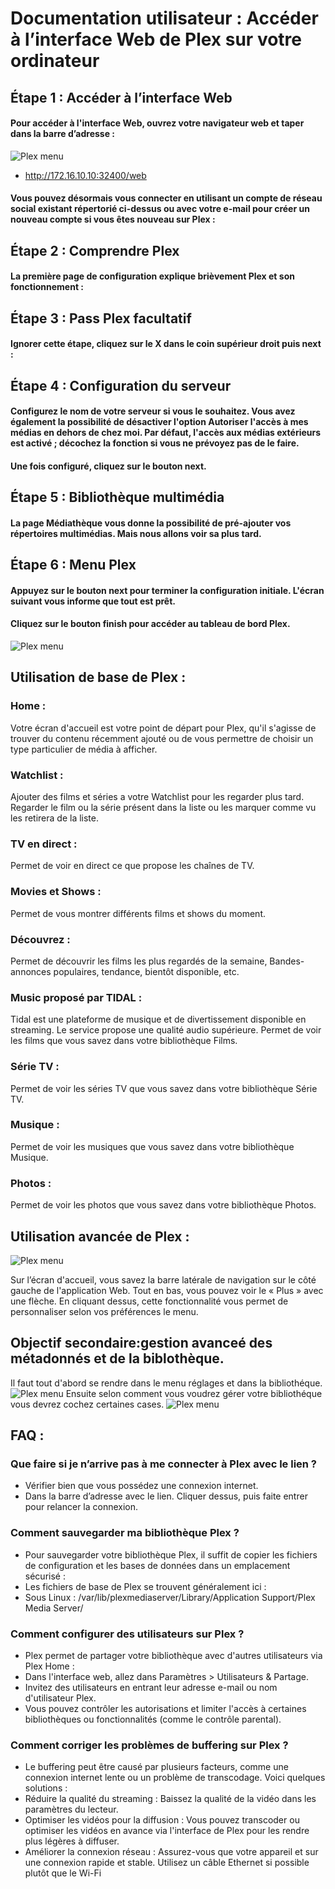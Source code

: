 # Documentation utilisateur : Accéder à l’interface Web de Plex sur votre ordinateur

## Étape 1 : Accéder à l’interface Web

#### Pour accéder à l'interface Web, ouvrez votre navigateur web et taper dans la barre d’adresse :

![Plex menu](IMAGES/Image3Plex.png)

- http://172.16.10.10:32400/web

#### Vous pouvez désormais vous connecter en utilisant un compte de réseau social existant répertorié ci-dessus ou avec votre e-mail pour créer un nouveau compte si vous êtes nouveau sur Plex :

## Étape 2 : Comprendre Plex

#### La première page de configuration explique brièvement Plex et son fonctionnement :

## Étape 3 : Pass Plex facultatif

#### Ignorer cette étape, cliquez sur le X dans le coin supérieur droit puis next :

## Étape 4 : Configuration du serveur

#### Configurez le nom de votre serveur si vous le souhaitez. Vous avez également la possibilité de désactiver l'option Autoriser l'accès à mes médias en dehors de chez moi. Par défaut, l'accès aux médias extérieurs est activé ; décochez la fonction si vous ne prévoyez pas de le faire.
#### Une fois configuré, cliquez sur le bouton next.

## Étape 5 : Bibliothèque multimédia

#### La page Médiathèque vous donne la possibilité de pré-ajouter vos répertoires multimédias. Mais nous allons voir sa plus tard.

## Étape 6 : Menu Plex

#### Appuyez sur le bouton next pour terminer la configuration initiale. L'écran suivant vous informe que tout est prêt.
#### Cliquez sur le bouton finish pour accéder au tableau de bord Plex.

![Plex menu](./IMAGES/Image1Plex.png)

## Utilisation de base de Plex :

### Home : 
Votre écran d'accueil est votre point de départ pour Plex, qu'il s'agisse de trouver du contenu récemment ajouté ou de vous permettre de choisir un type particulier de média à afficher.

### Watchlist :
Ajouter des films et séries a votre Watchlist pour les regarder plus tard. Regarder le film ou la série présent dans la liste ou les marquer comme vu les retirera de la liste. 

### TV en direct : 
Permet de voir en direct ce que propose les chaînes de TV.

### Movies et Shows :
Permet de vous montrer différents films et shows du moment.

### Découvrez :
Permet de découvrir les films les plus regardés de la semaine, Bandes-annonces populaires, tendance, bientôt disponible, etc.

### Music proposé par TIDAL :
Tidal est une plateforme de musique et de divertissement disponible en streaming. Le service propose une qualité audio supérieure.
Permet de voir les films que vous savez dans votre bibliothèque Films.

### Série TV :
Permet de voir les séries TV que vous savez dans votre bibliothèque Série TV.

### Musique :
Permet de voir les musiques que vous savez dans votre bibliothèque Musique.

### Photos :
Permet de voir les photos que vous savez dans votre bibliothèque Photos.

## Utilisation avancée de Plex :

![Plex menu](IMAGES/Image2Plex.png)

Sur l’écran d'accueil, vous savez la barre latérale de navigation sur le côté gauche de l'application Web. Tout en bas, vous pouvez voir le « Plus » avec une flèche.
En cliquant dessus, cette fonctionnalité vous permet de personnaliser selon vos préférences le menu.

## Objectif secondaire:gestion avanceé des métadonnés et de la biblothèque.

Il faut tout d'abord se rendre dans le menu réglages et dans la bibliothéque.
![Plex menu](IMAGES/IMG_9215.jpeg)
Ensuite selon comment vous voudrez gérer votre bibliothéque vous devrez cochez certaines cases.
![Plex menu](IMAGES/IMG_9215.jpeg)

## FAQ :

### Que faire si je n’arrive pas à me connecter à Plex avec le lien ?
- Vérifier bien que vous possédez une connexion internet.
- Dans la barre d’adresse avec le lien. Cliquer dessus, puis faite entrer pour relancer la connexion.

### Comment sauvegarder ma bibliothèque Plex ?
- Pour sauvegarder votre bibliothèque Plex, il suffit de copier les fichiers de configuration et les bases de données dans un emplacement sécurisé :
- Les fichiers de base de Plex se trouvent généralement ici :
- Sous Linux : /var/lib/plexmediaserver/Library/Application Support/Plex Media Server/

### Comment configurer des utilisateurs sur Plex ?
- Plex permet de partager votre bibliothèque avec d'autres utilisateurs via Plex Home :
- Dans l'interface web, allez dans Paramètres > Utilisateurs & Partage.
- Invitez des utilisateurs en entrant leur adresse e-mail ou nom d'utilisateur Plex.
- Vous pouvez contrôler les autorisations et limiter l'accès à certaines bibliothèques ou fonctionnalités (comme le contrôle parental).

### Comment corriger les problèmes de buffering sur Plex ?
- Le buffering peut être causé par plusieurs facteurs, comme une connexion internet lente ou un problème de transcodage. Voici quelques solutions :
- Réduire la qualité du streaming : Baissez la qualité de la vidéo dans les paramètres du lecteur.
- Optimiser les vidéos pour la diffusion : Vous pouvez transcoder ou optimiser les vidéos en avance via l'interface de Plex pour les rendre plus légères à diffuser.
- Améliorer la connexion réseau : Assurez-vous que votre appareil et sur une connexion rapide et stable. Utilisez un câble Ethernet si possible plutôt que le Wi-Fi


  



